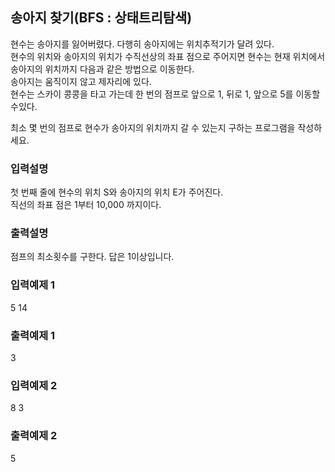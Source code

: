## 송아지 찾기(BFS : 상태트리탐색)

현수는 송아지를 잃어버렸다. 다행히 송아지에는 위치추적기가 달려 있다.<br>
현수의 위치와 송아지의 위치가 수직선상의 좌표 점으로 주어지면 현수는 현재 위치에서 송아지의 위치까지 다음과 같은 방법으로 이동한다.<br>
송아지는 움직이지 않고 제자리에 있다.<br>
현수는 스카이 콩콩을 타고 가는데 한 번의 점프로 앞으로 1, 뒤로 1, 앞으로 5를 이동할 수있다.<br>

최소 몇 번의 점프로 현수가 송아지의 위치까지 갈 수 있는지 구하는 프로그램을 작성하세요.

### 입력설명

첫 번째 줄에 현수의 위치 S와 송아지의 위치 E가 주어진다.<br>
직선의 좌표 점은 1부터 10,000 까지이다.

### 출력설명

점프의 최소횟수를 구한다. 답은 1이상입니다.

### 입력예제 1

5 14

### 출력예제 1

3

### 입력예제 2

8 3

### 출력예제 2

5
